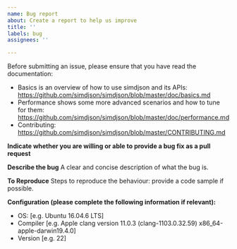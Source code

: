 ```yaml
---
name: Bug report
about: Create a report to help us improve
title: ''
labels: bug
assignees: ''

---
```


Before submitting an issue, please ensure that you have read the documentation:

* Basics is an overview of how to use simdjson and its APIs: https://github.com/simdjson/simdjson/blob/master/doc/basics.md
* Performance shows some more advanced scenarios and how to tune for them: https://github.com/simdjson/simdjson/blob/master/doc/performance.md
* Contributing: https://github.com/simdjson/simdjson/blob/master/CONTRIBUTING.md


**Indicate whether you are willing or able to provide a bug fix as a pull request**

**Describe the bug**
A clear and concise description of what the bug is.

**To Reproduce**
Steps to reproduce the behaviour: provide a code sample if possible.

**Configuration (please complete the following information if relevant):**
 - OS: [e.g. Ubuntu 16.04.6 LTS]
 - Compiler [e.g. Apple clang version 11.0.3 (clang-1103.0.32.59) x86_64-apple-darwin19.4.0]
 - Version [e.g. 22]
